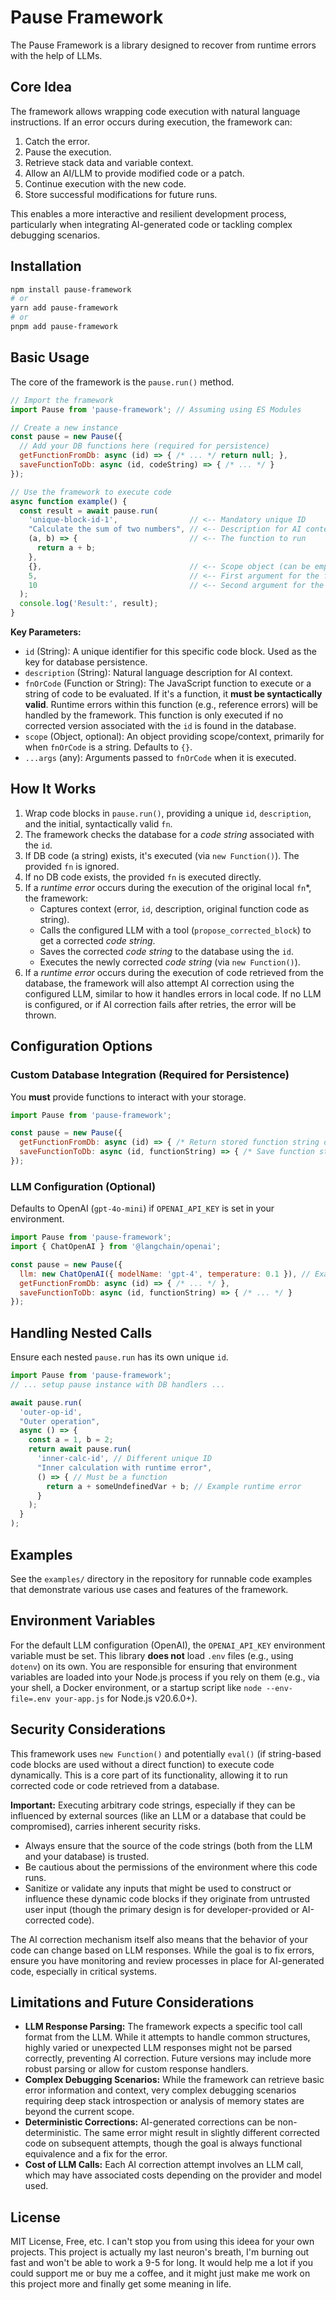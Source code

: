 # Pause Framework

The Pause Framework is a library designed to recover from runtime errors with the help of LLMs.

## Core Idea

The framework allows wrapping code execution with natural language instructions. If an error occurs during execution, the framework can:
1.  Catch the error.
2.  Pause the execution.
3.  Retrieve stack data and variable context.
4.  Allow an AI/LLM to provide modified code or a patch.
5.  Continue execution with the new code.
6.  Store successful modifications for future runs.

This enables a more interactive and resilient development process, particularly when integrating AI-generated code or tackling complex debugging scenarios.

## Installation

```bash
npm install pause-framework
# or
yarn add pause-framework
# or
pnpm add pause-framework
```

## Basic Usage

The core of the framework is the `pause.run()` method.

```javascript
// Import the framework
import Pause from 'pause-framework'; // Assuming using ES Modules

// Create a new instance
const pause = new Pause({
  // Add your DB functions here (required for persistence)
  getFunctionFromDb: async (id) => { /* ... */ return null; },
  saveFunctionToDb: async (id, codeString) => { /* ... */ }
});

// Use the framework to execute code
async function example() {
  const result = await pause.run(
    'unique-block-id-1',                // <-- Mandatory unique ID
    "Calculate the sum of two numbers", // <-- Description for AI context
    (a, b) => {                         // <-- The function to run
      return a + b;
    },
    {},                                 // <-- Scope object (can be empty for simple functions)
    5,                                  // <-- First argument for the function (a)
    10                                  // <-- Second argument for the function (b)
  );
  console.log('Result:', result);
}
```

**Key Parameters:**

*   `id` (String): A unique identifier for this specific code block. Used as the key for database persistence.
*   `description` (String): Natural language description for AI context.
*   `fnOrCode` (Function or String): The JavaScript function to execute or a string of code to be evaluated. If it's a function, it **must be syntactically valid**. Runtime errors within this function (e.g., reference errors) will be handled by the framework. This function is only executed if no corrected version associated with the `id` is found in the database.
*   `scope` (Object, optional): An object providing scope/context, primarily for when `fnOrCode` is a string. Defaults to `{}`.
*   `...args` (any): Arguments passed to `fnOrCode` when it is executed.

## How It Works

1.  Wrap code blocks in `pause.run()`, providing a unique `id`, `description`, and the initial, syntactically valid `fn`.
2.  The framework checks the database for a *code string* associated with the `id`.
3.  If DB code (a string) exists, it's executed (via `new Function()`). The provided `fn` is ignored.
4.  If no DB code exists, the provided `fn` is executed directly.
5.  If a *runtime error* occurs during the execution of the original local `fn`*, the framework:
    *   Captures context (error, `id`, description, original function code as string).
    *   Calls the configured LLM with a tool (`propose_corrected_block`) to get a corrected *code string*.
    *   Saves the corrected *code string* to the database using the `id`.
    *   Executes the newly corrected *code string* (via `new Function()`).
6.  If a *runtime error* occurs during the execution of code retrieved from the database, the framework will also attempt AI correction using the configured LLM, similar to how it handles errors in local code. If no LLM is configured, or if AI correction fails after retries, the error will be thrown.

## Configuration Options

### Custom Database Integration (Required for Persistence)

You **must** provide functions to interact with your storage.

```javascript
import Pause from 'pause-framework';

const pause = new Pause({
  getFunctionFromDb: async (id) => { /* Return stored function string or null */ },
  saveFunctionToDb: async (id, functionString) => { /* Save function string */ }
});
```

### LLM Configuration (Optional)

Defaults to OpenAI (`gpt-4o-mini`) if `OPENAI_API_KEY` is set in your environment.

```javascript
import Pause from 'pause-framework';
import { ChatOpenAI } from '@langchain/openai';

const pause = new Pause({
  llm: new ChatOpenAI({ modelName: 'gpt-4', temperature: 0.1 }), // Example customization
  getFunctionFromDb: async (id) => { /* ... */ },
  saveFunctionToDb: async (id, functionString) => { /* ... */ }
});
```

## Handling Nested Calls

Ensure each nested `pause.run` has its own unique `id`.

```javascript
import Pause from 'pause-framework';
// ... setup pause instance with DB handlers ...

await pause.run(
  'outer-op-id',
  "Outer operation",
  async () => {
    const a = 1, b = 2;
    return await pause.run(
      'inner-calc-id', // Different unique ID
      "Inner calculation with runtime error",
      () => { // Must be a function
        return a + someUndefinedVar + b; // Example runtime error
      }
    );
  }
);
```

## Examples

See the `examples/` directory in the repository for runnable code examples that demonstrate various use cases and features of the framework.

## Environment Variables

For the default LLM configuration (OpenAI), the `OPENAI_API_KEY` environment variable must be set. This library **does not** load `.env` files (e.g., using `dotenv`) on its own. You are responsible for ensuring that environment variables are loaded into your Node.js process if you rely on them (e.g., via your shell, a Docker environment, or a startup script like `node --env-file=.env your-app.js` for Node.js v20.6.0+).

## Security Considerations

This framework uses `new Function()` and potentially `eval()` (if string-based code blocks are used without a direct function) to execute code dynamically. This is a core part of its functionality, allowing it to run corrected code or code retrieved from a database.

**Important:** Executing arbitrary code strings, especially if they can be influenced by external sources (like an LLM or a database that could be compromised), carries inherent security risks. 
- Always ensure that the source of the code strings (both from the LLM and your database) is trusted.
- Be cautious about the permissions of the environment where this code runs.
- Sanitize or validate any inputs that might be used to construct or influence these dynamic code blocks if they originate from untrusted user input (though the primary design is for developer-provided or AI-corrected code).

The AI correction mechanism itself also means that the behavior of your code can change based on LLM responses. While the goal is to fix errors, ensure you have monitoring and review processes in place for AI-generated code, especially in critical systems.

## Limitations and Future Considerations

*   **LLM Response Parsing:** The framework expects a specific tool call format from the LLM. While it attempts to handle common structures, highly varied or unexpected LLM responses might not be parsed correctly, preventing AI correction. Future versions may include more robust parsing or allow for custom response handlers.
*   **Complex Debugging Scenarios:** While the framework can retrieve basic error information and context, very complex debugging scenarios requiring deep stack introspection or analysis of memory states are beyond the current scope.
*   **Deterministic Corrections:** AI-generated corrections can be non-deterministic. The same error might result in slightly different corrected code on subsequent attempts, though the goal is always functional equivalence and a fix for the error.
*   **Cost of LLM Calls:** Each AI correction attempt involves an LLM call, which may have associated costs depending on the provider and model used.

## License

MIT License, Free, etc. I can't stop you from using this ideea for your own projects.
This project is actually my last neuron's breath, I'm burning out fast and won't be able to work a 9-5 for long. It would help me a lot if you could support me or buy me a coffee, and it might just make me work on this project more and finally get some meaning in life.
